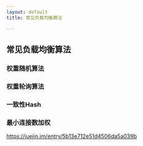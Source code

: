 ```yaml
---
layout: default
title: 常见负载均衡算法

---
```


## 常见负载均衡算法

### 权重随机算法

### 权重轮询算法

### 一致性Hash

### 最小连接数加权

https://juejin.im/entry/5b13e712e51d4506da5a039b



